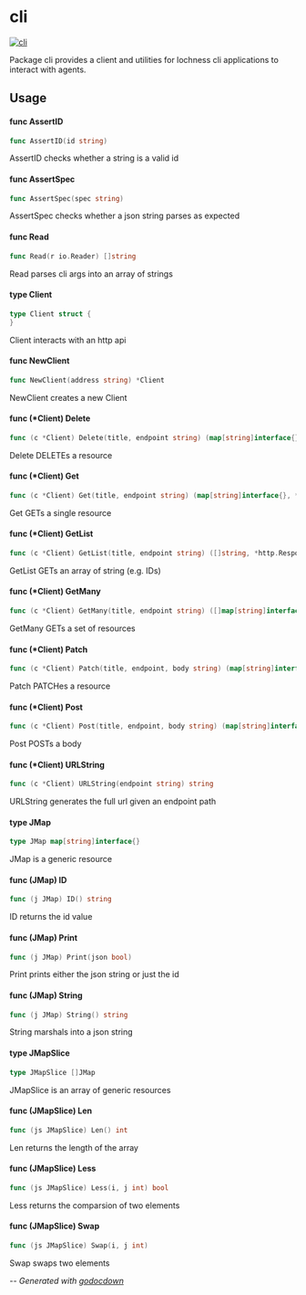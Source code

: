# cli

[![cli](https://godoc.org/github.com/mistifyio/lochness/pkg/internal/cli?status.png)](https://godoc.org/github.com/mistifyio/lochness/pkg/internal/cli)

Package cli provides a client and utilities for lochness cli applications to
interact with agents.

## Usage

#### func  AssertID

```go
func AssertID(id string)
```
AssertID checks whether a string is a valid id

#### func  AssertSpec

```go
func AssertSpec(spec string)
```
AssertSpec checks whether a json string parses as expected

#### func  Read

```go
func Read(r io.Reader) []string
```
Read parses cli args into an array of strings

#### type Client

```go
type Client struct {
}
```

Client interacts with an http api

#### func  NewClient

```go
func NewClient(address string) *Client
```
NewClient creates a new Client

#### func (*Client) Delete

```go
func (c *Client) Delete(title, endpoint string) (map[string]interface{}, *http.Response)
```
Delete DELETEs a resource

#### func (*Client) Get

```go
func (c *Client) Get(title, endpoint string) (map[string]interface{}, *http.Response)
```
Get GETs a single resource

#### func (*Client) GetList

```go
func (c *Client) GetList(title, endpoint string) ([]string, *http.Response)
```
GetList GETs an array of string (e.g. IDs)

#### func (*Client) GetMany

```go
func (c *Client) GetMany(title, endpoint string) ([]map[string]interface{}, *http.Response)
```
GetMany GETs a set of resources

#### func (*Client) Patch

```go
func (c *Client) Patch(title, endpoint, body string) (map[string]interface{}, *http.Response)
```
Patch PATCHes a resource

#### func (*Client) Post

```go
func (c *Client) Post(title, endpoint, body string) (map[string]interface{}, *http.Response)
```
Post POSTs a body

#### func (*Client) URLString

```go
func (c *Client) URLString(endpoint string) string
```
URLString generates the full url given an endpoint path

#### type JMap

```go
type JMap map[string]interface{}
```

JMap is a generic resource

#### func (JMap) ID

```go
func (j JMap) ID() string
```
ID returns the id value

#### func (JMap) Print

```go
func (j JMap) Print(json bool)
```
Print prints either the json string or just the id

#### func (JMap) String

```go
func (j JMap) String() string
```
String marshals into a json string

#### type JMapSlice

```go
type JMapSlice []JMap
```

JMapSlice is an array of generic resources

#### func (JMapSlice) Len

```go
func (js JMapSlice) Len() int
```
Len returns the length of the array

#### func (JMapSlice) Less

```go
func (js JMapSlice) Less(i, j int) bool
```
Less returns the comparsion of two elements

#### func (JMapSlice) Swap

```go
func (js JMapSlice) Swap(i, j int)
```
Swap swaps two elements

--
*Generated with [godocdown](https://github.com/robertkrimen/godocdown)*
